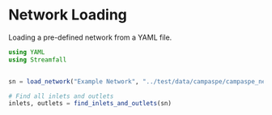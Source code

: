 # Network Loading

Loading a pre-defined network from a YAML file.

```julia
using YAML
using Streamfall


sn = load_network("Example Network", "../test/data/campaspe/campaspe_network.yml")

# Find all inlets and outlets
inlets, outlets = find_inlets_and_outlets(sn)
```